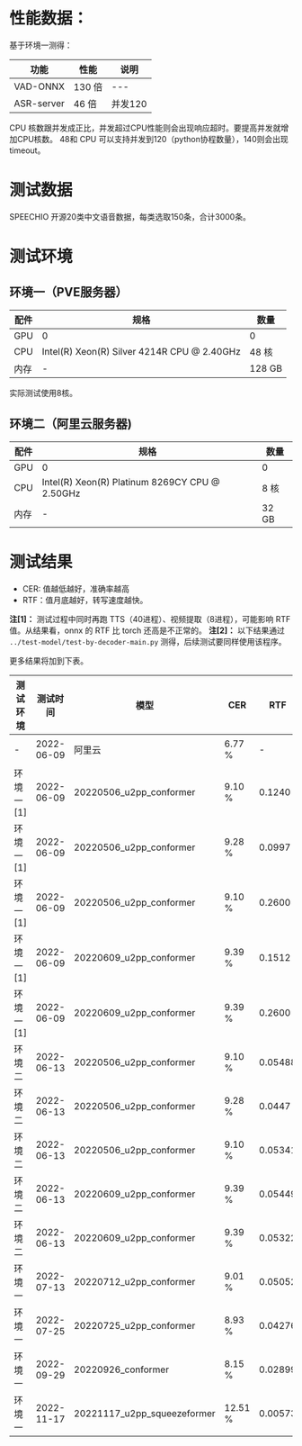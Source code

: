 # 性能数据：

基于环境一测得：

| 功能       | 性能   | 说明    |
| ---        | ---    | ---     |
| VAD-ONNX   | 130 倍 | ---     |
| ASR-server | 46 倍  | 并发120 |

CPU 核数跟并发成正比，并发超过CPU性能则会出现响应超时。要提高并发就增加CPU核数。
48和 CPU 可以支持并发到120（python协程数量），140则会出现timeout。


# 测试数据

SPEECHIO 开源20类中文语音数据，每类选取150条，合计3000条。

# 测试环境

## 环境一（PVE服务器）

| 配件 | 规格 | 数量 |
| --- | --- | --- |
| GPU | 0 | 0 |
| CPU | Intel(R) Xeon(R) Silver 4214R CPU @ 2.40GHz | 48 核 |
| 内存 | - | 128 GB |

实际测试使用8核。

## 环境二（阿里云服务器)

| 配件 | 规格 | 数量 |
| --- | --- | --- |
| GPU | 0 | 0 |
| CPU | Intel(R) Xeon(R) Platinum 8269CY CPU @ 2.50GHz | 8 核 |
| 内存| - | 32 GB |


# 测试结果

* CER: 值越低越好，准确率越高
* RTF：值月底越好，转写速度越快。

**注[1]：** 测试过程中同时再跑 TTS（40进程）、视频提取（8进程），可能影响 RTF 值。从结果看，onnx 的 RTF 比 torch 还高是不正常的。
**注[2]：** 以下结果通过 `../test-model/test-by-decoder-main.py` 测得，后续测试要同样使用该程序。

更多结果将加到下表。

|测试环境| 测试时间 | 模型 | CER | RTF | 推理方式 | 备注 |
| --- | --- | --- | --- | --- | --- | --- |
| -         | 2022-06-09 | 阿里云                  | 6.77 % |     -  | 阿里云一句话        | - |
| 环境一[1] | 2022-06-09 | 20220506_u2pp_conformer | 9.10 % | 0.1240 | libtorch + 浮点模型 | - |
| 环境一[1] | 2022-06-09 | 20220506_u2pp_conformer | 9.28 % | 0.0997 | libtorch + 量化模型 | - |
| 环境一[1] | 2022-06-09 | 20220506_u2pp_conformer | 9.10 % | 0.2600 | onnx_cpu            | - |
| 环境一[1] | 2022-06-09 | 20220609_u2pp_conformer | 9.39 % | 0.1512 | libtorch + 浮点模型 | checkpoint 前十均值 |
| 环境一[1] | 2022-06-09 | 20220609_u2pp_conformer | 9.39 % | 0.2600 | onnx_cpu            | checkpoint 前十均值 |
| 环境二    | 2022-06-13 | 20220506_u2pp_conformer | 9.10 % | 0.05488| libtorch + 浮点模型 | - |
| 环境二    | 2022-06-13 | 20220506_u2pp_conformer | 9.28 % | 0.0447 | libtorch + 量化模型 | - |
| 环境二    | 2022-06-13 | 20220506_u2pp_conformer | 9.10 % | 0.05341| onnx_cpu            | - |
| 环境二    | 2022-06-13 | 20220609_u2pp_conformer | 9.39 % | 0.05449| libtorch + 浮点模型 | checkpoint 前十均值 |
| 环境二    | 2022-06-13 | 20220609_u2pp_conformer | 9.39 % | 0.05322| onnx_cpu            | checkpoint 前十均值 |
| 环境一    | 2022-07-13 | 20220712_u2pp_conformer | 9.01 % | 0.05052| libtorch + 浮点模型 | checkpoint 10-31前十均值 |
| 环境一    | 2022-07-25 | 20220725_u2pp_conformer | 8.93 % | 0.04276| libtorch + 浮点模型 | checkpoint 30-57前十均值 |
| 环境一    | 2022-09-29 | 20220926_conformer | 8.15 % | 0.02899| libtorch + 浮点模型 | checkpoint 0-45前十均值 |
| 环境一    | 2022-11-17 | 20221117_u2pp_squeezeformer | 12.51 % | 0.00573| libtorch + 浮点模型 | checkpoint 0-45前十均值 |


